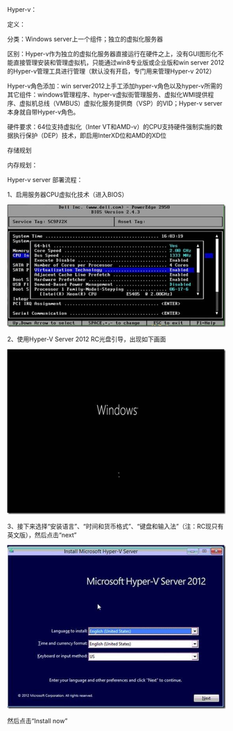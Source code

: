 Hyper-v：

定义：

分类：Windows server上一个组件；独立的虚拟化服务器

区别：Hyper-v作为独立的虚拟化服务器直接运行在硬件之上，没有GUI图形化不能直接管理安装和管理虚拟机，只能通过win8专业版或企业版和win server 2012 的Hyper-v管理工具进行管理（默认没有开启，专门用来管理Hyper-v 2012）

Hyper-v角色添加：win server2012上手工添加hyper-v角色以及hyper-v所需的其它组件：windows管理程序、hyper-v虚拟街管理服务、虚拟化WMI提供程序、虚拟机总线（VMBUS）虚拟化服务提供商（VSP）的VID；Hyper-v server本身就自带Hyper-v角色。

硬件要求：64位支持虚拟化（Inter VT和AMD-v）的CPU支持硬件强制实施的数据执行保护（DEP）技术，即启用InterXD位和AMD的XD位

存储规划

内存规划：

Hyper-v server 部署流程：

1、启用服务器CPU虚拟化技术（进入BIOS）

![](/assets/启用CPU虚拟化.png)



2、使用Hyper-V Server 2012 RC光盘引导，出现如下画面

![](/assets/hyper-v安装起始界面.png)

3、接下来选择“安装语言”、“时间和货币格式”、“键盘和输入法”（注：RC现只有英文版），然后点击“next”

![](/assets/语言时间.png)

然后点击“Install now”

